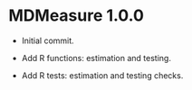 # MDMeasure 1.0.0

- Initial commit.

- Add R functions: estimation and testing.

- Add R tests: estimation and testing checks.